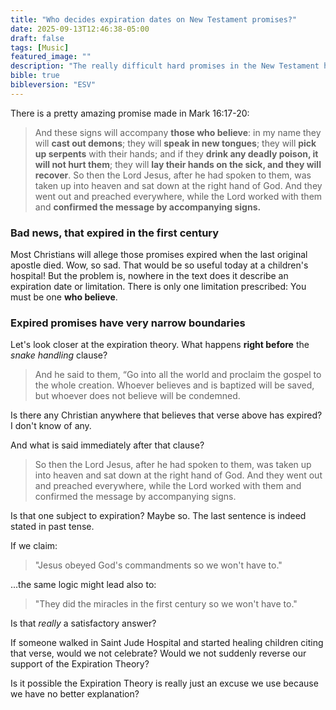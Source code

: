 ```yaml
---
title: "Who decides expiration dates on New Testament promises?"
date: 2025-09-13T12:46:38-05:00
draft: false
tags: [Music]
featured_image: ""
description: "The really difficult hard promises in the New Testament have been declared expired so nobody expects to observe what is promised. Who gets to decide which New Testament text is expired, and which isn't?"
bible: true
bibleversion: "ESV"
---
```


There is a pretty amazing promise made in Mark 16:17-20:

> And these signs will accompany **those who believe**: in my name they will **cast out demons**; they will **speak in new tongues**; they will **pick up serpents** with their hands; and if they **drink any deadly poison, it will not hurt them**; they will **lay their hands on the sick, and they will recover**. 
> So then the Lord Jesus, after he had spoken to them, was taken up into heaven and sat down at the right hand of God.
> And they went out and preached everywhere, while the Lord worked with them and **confirmed the message by accompanying signs.**

### Bad news, that expired in the first century

Most Christians will allege those promises expired when the last original apostle died. Wow, so sad. That would be so useful today at a children's hospital! But the problem is, nowhere in the text does it describe an expiration date or limitation. There is only one limitation prescribed: You must be one **who believe**.  

### Expired promises have very narrow boundaries

Let's look closer at the expiration theory. What happens **right before** the *snake handling* clause?

> And he said to them, “Go into all the world and proclaim the gospel to the whole creation. Whoever believes and is baptized will be saved, but whoever does not believe will be condemned.

Is there any Christian anywhere that believes that verse above has expired?  I don't know of any.

And what is said immediately after that clause?

> So then the Lord Jesus, after he had spoken to them, was taken up into heaven and sat down at the right hand of God.  And they went out and preached everywhere, while the Lord worked with them and confirmed the message by accompanying signs.

Is that one subject to expiration?  Maybe so. The last sentence is indeed stated in past tense.

If we claim:

> "Jesus obeyed God's commandments so we won't have to."

...the same logic might lead also to:

> "They did the miracles in the first century so we won't have to." 

Is that *really* a satisfactory answer?

If someone walked in Saint Jude Hospital and started healing children citing that verse, would we not celebrate? Would we not suddenly reverse our support of the Expiration Theory?

Is it possible the Expiration Theory is really just an excuse we use because we have no better explanation?
